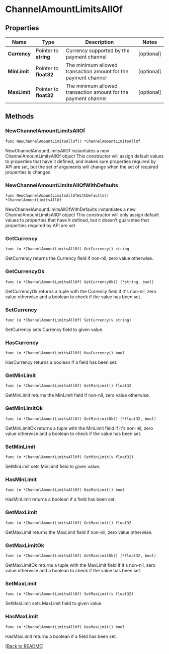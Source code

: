 # ChannelAmountLimitsAllOf

## Properties

Name | Type | Description | Notes
------------ | ------------- | ------------- | -------------
**Currency** | Pointer to **string** | Currency supported by the payment channel | [optional] 
**MinLimit** | Pointer to **float32** | The minimum allowed transaction amount for the payment channel | [optional] 
**MaxLimit** | Pointer to **float32** | The minimum allowed transaction amount for the payment channel | [optional] 

## Methods

### NewChannelAmountLimitsAllOf

`func NewChannelAmountLimitsAllOf() *ChannelAmountLimitsAllOf`

NewChannelAmountLimitsAllOf instantiates a new ChannelAmountLimitsAllOf object
This constructor will assign default values to properties that have it defined,
and makes sure properties required by API are set, but the set of arguments
will change when the set of required properties is changed

### NewChannelAmountLimitsAllOfWithDefaults

`func NewChannelAmountLimitsAllOfWithDefaults() *ChannelAmountLimitsAllOf`

NewChannelAmountLimitsAllOfWithDefaults instantiates a new ChannelAmountLimitsAllOf object
This constructor will only assign default values to properties that have it defined,
but it doesn't guarantee that properties required by API are set

### GetCurrency

`func (o *ChannelAmountLimitsAllOf) GetCurrency() string`

GetCurrency returns the Currency field if non-nil, zero value otherwise.

### GetCurrencyOk

`func (o *ChannelAmountLimitsAllOf) GetCurrencyOk() (*string, bool)`

GetCurrencyOk returns a tuple with the Currency field if it's non-nil, zero value otherwise
and a boolean to check if the value has been set.

### SetCurrency

`func (o *ChannelAmountLimitsAllOf) SetCurrency(v string)`

SetCurrency sets Currency field to given value.

### HasCurrency

`func (o *ChannelAmountLimitsAllOf) HasCurrency() bool`

HasCurrency returns a boolean if a field has been set.

### GetMinLimit

`func (o *ChannelAmountLimitsAllOf) GetMinLimit() float32`

GetMinLimit returns the MinLimit field if non-nil, zero value otherwise.

### GetMinLimitOk

`func (o *ChannelAmountLimitsAllOf) GetMinLimitOk() (*float32, bool)`

GetMinLimitOk returns a tuple with the MinLimit field if it's non-nil, zero value otherwise
and a boolean to check if the value has been set.

### SetMinLimit

`func (o *ChannelAmountLimitsAllOf) SetMinLimit(v float32)`

SetMinLimit sets MinLimit field to given value.

### HasMinLimit

`func (o *ChannelAmountLimitsAllOf) HasMinLimit() bool`

HasMinLimit returns a boolean if a field has been set.

### GetMaxLimit

`func (o *ChannelAmountLimitsAllOf) GetMaxLimit() float32`

GetMaxLimit returns the MaxLimit field if non-nil, zero value otherwise.

### GetMaxLimitOk

`func (o *ChannelAmountLimitsAllOf) GetMaxLimitOk() (*float32, bool)`

GetMaxLimitOk returns a tuple with the MaxLimit field if it's non-nil, zero value otherwise
and a boolean to check if the value has been set.

### SetMaxLimit

`func (o *ChannelAmountLimitsAllOf) SetMaxLimit(v float32)`

SetMaxLimit sets MaxLimit field to given value.

### HasMaxLimit

`func (o *ChannelAmountLimitsAllOf) HasMaxLimit() bool`

HasMaxLimit returns a boolean if a field has been set.


[[Back to README]](../../README.md)


